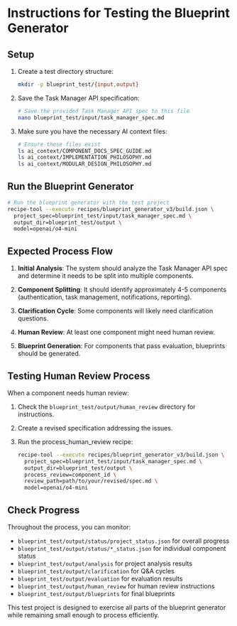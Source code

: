 # Instructions for Testing the Blueprint Generator

## Setup

1. Create a test directory structure:

   ```bash
   mkdir -p blueprint_test/{input,output}
   ```

2. Save the Task Manager API specification:

   ```bash
   # Save the provided Task Manager API spec to this file
   nano blueprint_test/input/task_manager_spec.md
   ```

3. Make sure you have the necessary AI context files:
   ```bash
   # Ensure these files exist
   ls ai_context/COMPONENT_DOCS_SPEC_GUIDE.md
   ls ai_context/IMPLEMENTATION_PHILOSOPHY.md
   ls ai_context/MODULAR_DESIGN_PHILOSOPHY.md
   ```

## Run the Blueprint Generator

```bash
# Run the blueprint generator with the test project
recipe-tool --execute recipes/blueprint_generator_v3/build.json \
  project_spec=blueprint_test/input/task_manager_spec.md \
  output_dir=blueprint_test/output \
  model=openai/o4-mini
```

## Expected Process Flow

1. **Initial Analysis**: The system should analyze the Task Manager API spec and determine it needs to be split into multiple components.

2. **Component Splitting**: It should identify approximately 4-5 components (authentication, task management, notifications, reporting).

3. **Clarification Cycle**: Some components will likely need clarification questions.

4. **Human Review**: At least one component might need human review.

5. **Blueprint Generation**: For components that pass evaluation, blueprints should be generated.

## Testing Human Review Process

When a component needs human review:

1. Check the `blueprint_test/output/human_review` directory for instructions.

2. Create a revised specification addressing the issues.

3. Run the process_human_review recipe:
   ```bash
   recipe-tool --execute recipes/blueprint_generator_v3/build.json \
     project_spec=blueprint_test/input/task_manager_spec.md \
     output_dir=blueprint_test/output \
     process_review=component_id \
     review_path=path/to/your/revised/spec.md \
     model=openai/o4-mini
   ```

## Check Progress

Throughout the process, you can monitor:

- `blueprint_test/output/status/project_status.json` for overall progress
- `blueprint_test/output/status/*_status.json` for individual component status
- `blueprint_test/output/analysis` for project analysis results
- `blueprint_test/output/clarification` for Q&A cycles
- `blueprint_test/output/evaluation` for evaluation results
- `blueprint_test/output/human_review` for human review instructions
- `blueprint_test/output/blueprints` for final blueprints

This test project is designed to exercise all parts of the blueprint generator while remaining small enough to process efficiently.
